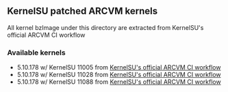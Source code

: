 ## KernelSU patched ARCVM kernels

All kernel bzImage under this directory are extracted from KernelSU's official ARCVM CI workflow

### Available kernels
- 5.10.178 w/ KernelSU 11005 from [KernelSU's official ARCVM CI workflow](https://github.com/tiann/KernelSU/actions/runs/5290135303)
- 5.10.178 w/ KernelSU 11028 from [KernelSU's official ARCVM CI workflow](https://github.com/tiann/KernelSU/actions/runs/5342715155)
- 5.10.178 w/ KernelSU 11088 from [KernelSU's official ARCVM CI workflow](https://github.com/tiann/KernelSU/actions/runs/5488952992)
